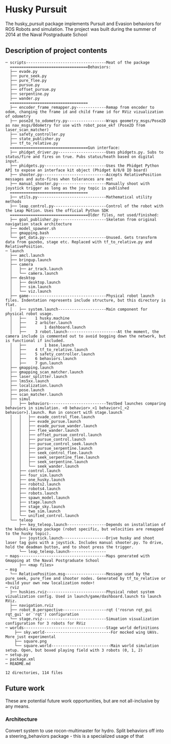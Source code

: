 # Husky Pursuit
The husky_pursuit package implements Pursuit and Evasion behaviors for ROS Robots and simulation.
The project was built during the summer of 2014 at the Naval Postgraduate School


## Description of project contents
    ─ scripts-----------------------------------Meat of the package
      ==================================Behaviors:
      ├── evade.py
      ├── pure_seek.py
      ├── pure_flee.py
      ├── pursue.py
      ├── offset_pursue.py
      ├── serpentine.py
      ├── wander.py
      ==================================
      ├── encoder_frame_remapper.py-------------Remap from encoder to odom, changing the frame id and child frame id for RViz vizualization of odometry
      ├── pose2d_to_odometry.py-----------------Wraps geometry_msgs/Pose2D as nav_msgs/Odometry for use with robot_pose_ekf (Pose2D from laser_scan_matcher)
      ├── safety_controller.py
      ├── state_publisher.py
      ├── tf_to_relative.py
      ==================================Gun interface:
      ├── phidget_driver.py---------------------Uses phidgets.py. Subs to status/fire and fires on true. Pubs status/heath based on digital input.
      ├── phidgets.py---------------------------Uses the Phidget Python API to expose an interface kit object (Phidget 8/8/8 IO board)
      ├── shooter.py----------------------------Accepts RelativePosition messages and auto-fires when tolerances are met
      ├── manual_shooter.py---------------------Manually shoot with joystick trigger as long as the joy topic is published
      ==================================
      ├── utils.py------------------------------Mathematical utility methods
      ├── leap_control.py-----------------------Control of the robot with the Leap Motion. Uses the official Python SDK
      ==================================Older files, not used/finished:
      ├── goal_publisher.py---------------------Skeleton from original navigation stack architecture
      ├── model_spawner.sh
      ├── gmapping.bash
      └── get_data.py---------------------------Unused. Gets transform data from gazebo, stage etc. Replaced with tf_to_relative.py and RelativePosition.
    ─ launch
      ├── amcl.launch
      ├── bringup.launch
      ├── camera
      │   ├── ar_track.launch
      │   └── camera.launch
      ├── desktop
      │   ├── desktop.launch
      │   ├── sim.launch
      │   └── viz.launch
      ├── game----------------------------------Physical robot launch files. Indentation represents include structure, but this directory is flat.
      │   ├── system.launch---------------------Main component for physical robot usage.
      │   ├──    1 husky.machine
      │   ├──    2 arbiter.launch
      │   ├──        1 dashboard.launch
      │   ├──    3 robot.launch----------------------At the moment, the camera include is commented out to avoid bogging down the network, but is functional if included.
      │   ├──        1 base.launch
      │   ├──    4 tf_to_relative.launch
      │   ├──    5 safety_controller.launch
      │   ├──    6 behaviors.launch
      │   ├──    7 gun.launch
      ├── gmapping.launch
      ├── gmapping_scan_matcher.launch
      ├── laser_splitter.launch
      ├── lms5xx.launch
      ├── localization.launch
      ├── pose.launch
      ├── scan_matcher.launch
      ├── simul
      │   ├── behaviors-------------------------Testbed launches comparing behaviors in simulation. <0 behavior>_<1 behavior>[_<2 behavior>].launch. Run in concert with stage.launch
      │   │   ├── evade_control_flee.launch
      │   │   ├── evade_pursue.launch
      │   │   ├── evade_pursue_wander.launch
      │   │   ├── flee_wander.launch
      │   │   ├── offset_pursue_control.launch
      │   │   ├── pursue_control.launch
      │   │   ├── pursue_control_seek.launch
      │   │   ├── pursue_serpentine.launch
      │   │   ├── seek_control_flee.launch
      │   │   ├── seek_serpentine_flee.launch
      │   │   ├── seek_serpentine.launch
      │   │   └── seek_wander.launch
      │   ├── control.launch
      │   ├── four_sim.launch
      │   ├── one_husky.launch
      │   ├── robots2.launch
      │   ├── robots4.launch
      │   ├── robots.launch
      │   ├── spawn_model.launch
      │   ├── stage.launch
      │   ├── stage_sky.launch
      │   ├── two_sim.launch
      │   └── unified_control.launch
      └── teleop
          ├── key_teleop.launch-----------------Depends on installation of the kobuki-keyop package (robot specific, but velocities are remapped to the husky topic).
          ├── joystick.launch-------------------Drive husky and shoot laser tag guns with a joystick. Includes manual shooter.py. To drive, hold the deadman button, and to shoot press the trigger.
          └── leap_teleop.launch----------------
    ─ maps--------------------------------------Maps generated with Gmapping at the Naval Postgraduate School
          ├── <map files>
    ─ msg
      └── RelativePosition.msg------------------Message used by the pure_seek, pure_flee and shooter nodes. Generated by tf_to_relative or <build your own new localization node>!
    ─ rviz
      ├── huskies.rviz--------------------------Physical robot system vizualization config. Used in launch/game/dashboard.launch to launch RViz.
      ├── navigation.rviz
      ├── robot_0.perspective-------------------rqt ('rosrun rqt_gui rqt_gui' or 'rqt') configuration
      └── stage.rviz----------------------------Simuation visualization configuration for 3 robots for RViz
    ─ worlds------------------------------------Stage world definitions
        ├── sky.world-----------------------------For mocked wing UAVs. More just experimental
        ├── square.png
        └── square.world--------------------------Main world simulation setup. Open, but boxed playing field with 3 robots (0, 1, 2)
    ─ setup.py
    ─ package.xml
    ─ README.md
    
    12 directories, 114 files

## Future work
These are potential future work opportunities, but are not all-inclusive by any means.
### Architecture
Convert system to use rocon-multimaster for hydro.
Split behaviors off into a steering_behaviors package - this is a specialized usage of that